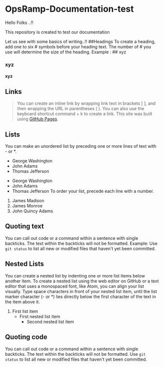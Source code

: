 # OpsRamp-Documentation-test
Hello Folks ..!!

This repository is created to test our documentation

Let us see with some basics of writing..!!
##Headings
To create a heading, add one to six # symbols before your heading text. The number of # you use will determine the size of the heading.
Example : ## xyz
### xyz
#### xyz
## Links
>You can create an inline link by wrapping link text in brackets [ ], and then wrapping the URL in parentheses ( ). You can also use the keyboard shortcut command + k to create a link.
This site was built using [GitHub Pages](https://https-opsramp-com.github.io/OpsRamp-Documentation-test/).
## Lists
You can make an unordered list by preceding one or more lines of text with - or *.
- George Washington
- John Adams
- Thomas Jefferson
* George Washington
* John Adams
* Thomas Jefferson
To order your list, precede each line with a number.
1. James Madison
2. James Monroe
3. John Quincy Adams
## Quoting text

You can call out code or a command within a sentence with single backticks. The text within the backticks will not be formatted.
Example: Use `git status` to list all new or modified files that haven't yet been committed.

## Nested Lists
You can create a nested list by indenting one or more list items below another item.
To create a nested list using the web editor on GitHub or a text editor that uses a monospaced font, like Atom, you can align your list visually. Type space characters in front of your nested list item, until the list marker character (- or *) lies directly below the first character of the text in the item above it.
1. First list item
   - First nested list item
     - Second nested list item
## Quoting code
You can call out code or a command within a sentence with single backticks. The text within the backticks will not be formatted.
Use `git status` to list all new or modified files that haven't yet been committed.
